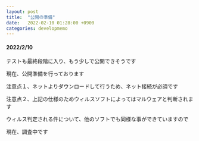 ```yaml
---
layout: post
title:  "公開の準備"
date:   2022-02-10 01:28:00 +0900
categories: developmemo
---
```


<!-- https://fuunacreative.github.io/SaltStone/ -->
<h4>2022/2/10</h4>
<p>テストも最終段階に入り、もう少しで公開できそうです</p>
<p>現在、公開準備を行っております</p>
<p>注意点１、ネットよりダウンロードして行うため、ネット接続が必須です</p>
<p>注意点２、上記の仕様のためウィルスソフトによってはマルウェアと判断されます</p>
<p>ウィルス判定される件について、他のソフトでも同様な事ができていますので</p>
<p>現在、調査中です</p>
